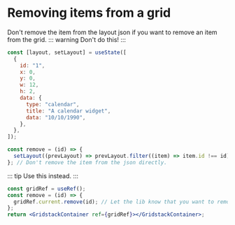# Removing items from a grid

Don't remove the item from the layout json if you want to remove an item from the grid.
::: warning
Don't do this!
:::

```jsx
const [layout, setLayout] = useState([
  {
    id: "1",
    x: 0,
    y: 0,
    w: 12,
    h: 2,
    data: {
      type: "calendar",
      title: "A calendar widget",
      data: "10/10/1990",
    },
  },
]);

const remove = (id) => {
  setLayout((prevLayout) => prevLayout.filter((item) => item.id !== id));
}; // Don't remove the item from the json directly.
```

::: tip
Use this instead.
:::

```jsx
const gridRef = useRef();
const remove = (id) => {
  gridRef.current.remove(id); // Let the lib know that you want to remove an item from the layout.
};
return <GridstackContainer ref={gridRef}></GridstackContainer>;
```

<div ref="el"></div>

<script setup>
import { createElement } from 'react'
import { createRoot } from 'react-dom/client'
import { ref, onMounted } from 'vue'
import Remove from '../../../components/react/remove/Remove.jsx'

const el = ref()
onMounted(() => {
  const root = createRoot(el.value)
  root.render(createElement(Remove, {}, null))
})
</script>
